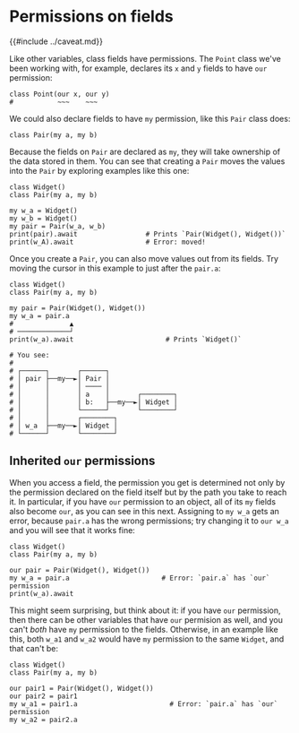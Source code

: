 # Permissions on fields

{{#include ../caveat.md}}

Like other variables, class fields have permissions. The `Point` class we've been working with, for example, declares its `x` and `y` fields to have `our` permission:

```
class Point(our x, our y)
#           ~~~    ~~~
```

We could also declare fields to have `my` permission, like this `Pair` class does:

```
class Pair(my a, my b)
```

Because the fields on `Pair` are declared as `my`, they will take ownership of the data stored in them. You can see that creating a `Pair` moves the values into the `Pair` by exploring examples like this one:

```
class Widget()
class Pair(my a, my b)

my w_a = Widget()
my w_b = Widget()
my pair = Pair(w_a, w_b)
print(pair).await                 # Prints `Pair(Widget(), Widget())`
print(w_A).await                  # Error: moved!
```

Once you create a `Pair`, you can also move values out from its fields. Try moving the cursor in this example to just after the `pair.a`:

```
class Widget()
class Pair(my a, my b)

my pair = Pair(Widget(), Widget())
my w_a = pair.a
#              ▲
# ─────────────┘
print(w_a).await                       # Prints `Widget()`

# You see:
# 
# ┌──────┐       ┌──────┐
# │ pair ├──my──►│ Pair │
# │      │       │ ──── │
# │      │       │ a    │       ┌────────┐
# │      │       │ b:   ├──my──►│ Widget │
# │      │       └──────┘       └────────┘
# │      │       ┌────────┐
# │ w_a  ├──my──►│ Widget │
# └──────┘       └────────┘
```

## Inherited `our` permissions

When you access a field, the permission you get is determined not only by the permission declared on the field itself but by the path you take to reach it. In particular, if you have `our` permission to an object, all of its `my` fields also become `our`, as you can see in this next. Assigning to `my w_a` gets an error, because `pair.a` has the wrong permissions; try changing it to `our w_a` and you will see that it works fine:

```
class Widget()
class Pair(my a, my b)

our pair = Pair(Widget(), Widget())
my w_a = pair.a                       # Error: `pair.a` has `our` permission
print(w_a).await
```

This might seem surprising, but think about it: if you have `our` permission, then there can be other variables that have `our` permision as well, and you can't *both* have `my` permission to the fields. Otherwise, in an example like this, both `w_a1` and `w_a2` would have `my` permission to the same `Widget`, and that can't be:

```
class Widget()
class Pair(my a, my b)

our pair1 = Pair(Widget(), Widget())
our pair2 = pair1
my w_a1 = pair1.a                       # Error: `pair.a` has `our` permission
my w_a2 = pair2.a
```

